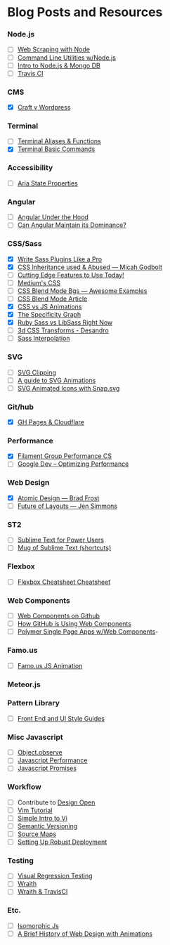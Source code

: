 # Blog Posts and Resources

### Node.js
- [ ] [Web Scraping with Node](http://elifitch.com/blog/simple-web-scraping-node/)
- [ ] [Command Line Utilities w/Node.js](http://cruft.io/posts/node-command-line-utilities/)
- [ ] [Intro to Node.js & Mongo DB](http://www.smashingmagazine.com/2014/05/22/detailed-introduction-nodejs-mongodb/)
- [ ] [Travis CI](http://code.tutsplus.com/tutorials/travis-ci-what-why-how--net-34771)

### CMS
- [x] [Craft v Wordpress](http://viget.com/extend/craft-vs.-wordpress-the-good-the-bad-and-the-ugly-data)

### Terminal
- [ ] [Terminal Aliases & Functions](http://ashleynolan.co.uk/blog/beginners-guide-to-terminal-aliases-and-functions)
- [x] [Terminal Basic Commands](http://ashleynolan.co.uk/blog/getting-started-with-terminal)

### Accessibility
- [ ] [Aria State Properties](http://www.w3.org/TR/wai-aria/states_and_properties)

### Angular
- [ ] [Angular Under the Hood](https://www.binpress.com/tutorial/angular-js-looking-under-the-hood/153)
- [ ] [Can Angular Maintain its Dominance?](http://developer.telerik.com/featured/can-angularjs-maintain-dominance/)

### CSS/Sass
- [x] [Write Sass Plugins Like a Pro](https://medium.com/@marcmintel/write-sass-plugins-like-a-pro-c765ecf3af27)
- [x] [CSS Inheritance used & Abused &mdash; Micah Godbolt](http://www.phase2technology.com/blog/used-and-abused-css-inheritance-and-our-misuse-of-the-cascade/)
- [ ] [Cutting Edge Features to Use Today!](http://blog.teamtreehouse.com/cutting-edge-css-features-can-use-today?utm_source=CSS-Weekly&utm_campaign=Issue-132&utm_medium=email)
- [ ] [Medium's CSS](https://medium.com/@fat/mediums-css-is-actually-pretty-fucking-good-b8e2a6c78b06)
- [ ] [CSS Blend Mode Bgs &mdash; Awesome Examples](http://bennettfeely.com/gradients/)
- [ ] [CSS Blend Mode Article](http://css-tricks.com/basics-css-blend-modes/)
- [x] [CSS vs JS Animations](http://css-tricks.com/myth-busting-css-animations-vs-javascript/)
- [x] [The Specificity Graph](http://csswizardry.com/2014/10/the-specificity-graph/)
- [x] [Ruby Sass vs LibSass Right Now](http://www.sitepoint.com/switching-ruby-sass-libsass/)
- [ ] [3d CSS Transforms - Desandro](http://desandro.github.io/3dtransforms/docs/introduction.html)
- [ ] [Sass Interpolation](http://webdesign.tutsplus.com/tutorials/all-you-ever-need-to-know-about-sass-interpolation--cms-21375)

### SVG
- [ ] [SVG Clipping](http://sarasoueidan.com/blog/css-svg-clipping/)
- [ ] [A guide to SVG Animations](http://css-tricks.com/guide-svg-animations-smil/)
- [ ] [SVG Animated Icons with Snap.svg](http://codyhouse.co/gem/animate-svg-icons-with-css-and-snap/)

### Git/hub
- [x] [GH Pages & Cloudflare](http://abemedia.co.uk/blog/tutorials/speed-up-your-github-pages-website-with-cloudflare)

### Performance
- [x] [Filament Group Performance CS](http://www.filamentgroup.com/lab/performance-rwd.html)
- [ ] [Google Dev &ndash; Optimizing Performance](https://developers.google.com/web/fundamentals/performance/)

### Web Design
- [x] [Atomic Design &mdash; Brad Frost](http://bradfrostweb.com/blog/post/atomic-web-design/)
- [ ] [Future of Layouts &mdash; Jen Simmons](https://github.com/jensimmons/thelayoutsahead)

### ST2
- [ ] [Sublime Text for Power Users](http://drewbarontini.com/setup/sublime-text/)
- [ ] [Mug of Sublime Text (shortcuts)](http://katiek2.github.io/most/)

### Flexbox
- [ ] [Flexbox Cheatsheet Cheatsheet](http://jonibologna.com/flexbox-cheatsheet/?utm_content=bufferfbf53&utm_medium=social&utm_source=twitter.com&utm_campaign=buffer)

### Web Components
- [ ] [Web Components on Github](https://github.com/webcomponents)
- [ ] [How GitHub is Using Web Components](http://webcomponents.org/articles/interview-with-joshua-peek/)
- [ ] [Polymer Single Page Apps w/Web Components](https://www.polymer-project.org/articles/spa.html)-

### Famo.us
- [ ] [Famo.us JS Animation](http://blog.percolatestudio.com/engineering/the-future-of-javascript-animation-with-famous/)

### Meteor.js

### Pattern Library
- [ ] [Front End and UI Style Guides](http://sideproject.io/front-end-and-ui-style-guides/)

### Misc Javascript
- [ ] [Object.observe](http://readwrite.com/2014/07/24/object-observe-javascript-api-impact)
- [ ] [Javascript Performance](http://reefpoints.dockyard.com/2014/09/22/javascript-performance-for-the-win.html)
- [ ] [Javascript Promises](http://davidwalsh.name/write-javascript-promises)

### Workflow
- [ ] Contribute to [Design Open](http://designopen.org/)
- [ ] [Vim Tutorial](http://blog.interlinked.org/tutorials/vim_tutorial.html)
- [ ] [Simple Intro to Vi](http://heather.cs.ucdavis.edu/~matloff/UnixAndC/Editors/ViIntro.html)
- [ ] [Semantic Versioning](http://semver.org/)
- [ ] [Source Maps](http://www.matrixgroup.net/snackoclock/2014/10/sass-maps-source-maps/)
- [ ] [Setting Up Robust Deployment](http://24ways.org/2014/developing-robust-deployment-procedures/)

### Testing
- [ ] [Visual Regression Testing](http://sonniesedge.co.uk/2014-10-17/visual-regression-testing.html)
- [ ] [Wraith](http://responsivenews.co.uk/post/56884056177/wraith)
- [ ] [Wraith & TravisCI](http://blog.kevinlamping.com/easy-ui-regression-testing-with-wraith-and-travisci/)

### Etc.
- [ ] [Isomorphic Js](http://nerds.airbnb.com/isomorphic-javascript-future-web-apps/)
- [ ] [A Brief History of Web Design with Animations](http://blog.froont.com/brief-history-of-web-design-for-designers/?utm_content=buffer83143&utm_medium=social&utm_source=twitter.com&utm_campaign=buffer)
